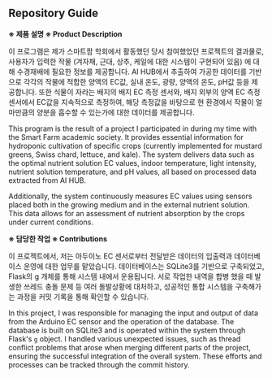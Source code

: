 ## Repository Guide

**※ 제품 설명 ※ Product Description**

이 프로그램은 제가 스마트팜 학회에서 활동했던 당시 참여했었던 프로젝트의 결과물로, 사용자가 입력한 작물 (겨자채, 근대, 상추, 케일에 대한 시스템이 구현되어 있음) 에 대해 수경재배에 필요한 정보를 제공합니다. AI HUB에서 추출하여 가공한 데이터를 기반으로 각각의 작물에 적합한 양액의 EC값, 실내 온도, 광량, 양액의 온도, pH값 등을 제공합니다. 또한 식물이 자라는 배지의 배지 EC 측정 센서와, 배지 외부의 양액 EC 측정 센서에서 EC값을 지속적으로 측정하여, 해당 측정값을 바탕으로 현 환경에서 작물이 얼마만큼의 양분을 흡수할 수 있는가에 대한 데이터를 제공합니다.

This program is the result of a project I participated in during my time with the Smart Farm academic society. It provides essential information for hydroponic cultivation of specific crops (currently implemented for mustard greens, Swiss chard, lettuce, and kale). The system delivers data such as the optimal nutrient solution EC values, indoor temperature, light intensity, nutrient solution temperature, and pH values, all based on processed data extracted from AI HUB.

Additionally, the system continuously measures EC values using sensors placed both in the growing medium and in the external nutrient solution. This data allows for an assessment of nutrient absorption by the crops under current conditions.

**※ 담당한 작업 ※ Contributions**

이 프로젝트에서, 저는 아두이노 EC 센서로부터 전달받은 데이터의 입출력과 데이터베이스 운영에 대한 업무를 맡았습니다. 데이터베이스는 SQLite3를 기반으로 구축되었고, Flask의 g 개체를 통해 시스템 내에서 운용됩니다. 서로 작업한 내역을 합병 했을 때 발생한 쓰레드 충돌 문제 등 여러 돌발상황에 대처하고, 성공적인 통합 시스템을 구축해가는 과정을 커밋 기록을 통해 확인할 수 있습니다.

In this project, I was responsible for managing the input and output of data from the Arduino EC sensor and the operation of the database. The database is built on SQLite3 and is operated within the system through Flask's `g` object. I handled various unexpected issues, such as thread conflict problems that arose when merging different parts of the project, ensuring the successful integration of the overall system. These efforts and processes can be tracked through the commit history.
